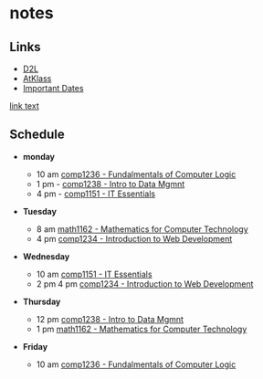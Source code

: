 # notes

## Links
- [D2L](https://learn.georgebrown.ca)
- [AtKlass](https://app.atklass.com)
- [Important Dates](https://www.georgebrown.ca/current-students/important-dates?term=27246&category=131)

[link text](comp1238.md)

## Schedule

- **monday**
  - 10 am [comp1236 - Fundalmentals of Computer Logic](https://learn.georgebrown.ca/d2l/home/416378)
  - 1 pm - [comp1238 - Intro to Data Mgmnt ](https://learn.georgebrown.ca/d2l/home/412494)
  - 4 pm - [comp1151 - IT Essentials](https://learn.georgebrown.ca/d2l/home/408347)
 
- **Tuesday**
    - 8 am [math1162 - Mathematics for Computer Technology](https://learn.georgebrown.ca/d2l/home/400008)
    - 4 pm [comp1234 - Introduction to Web Development](https://learn.georgebrown.ca/d2l/home/416183)
 
- **Wednesday**
    - 10 am [comp1151 - IT Essentials](https://learn.georgebrown.ca/d2l/home/408347)
    - 2 pm 4 pm [comp1234 - Introduction to Web Development](https://learn.georgebrown.ca/d2l/home/416183)
- **Thursday**
    - 12 pm [comp1238 - Intro to Data Mgmnt ](https://learn.georgebrown.ca/d2l/home/412494)
    - 1 pm [math1162 - Mathematics for Computer Technology](https://learn.georgebrown.ca/d2l/home/400008)
 
- **Friday**
    - 10 am [comp1236 - Fundalmentals of Computer Logic](https://learn.georgebrown.ca/d2l/home/416378)
